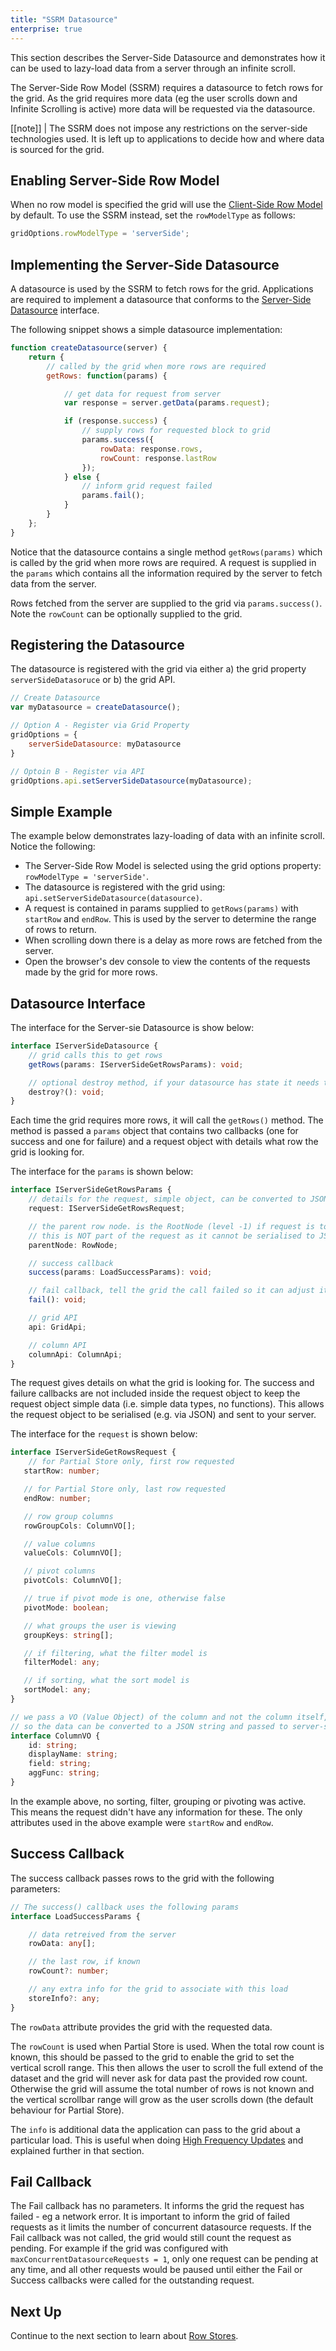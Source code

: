 ```yaml
---
title: "SSRM Datasource"
enterprise: true
---
```


This section describes the Server-Side Datasource and demonstrates how it can be used to lazy-load data from a server through an infinite scroll.


The Server-Side Row Model (SSRM) requires a datasource to fetch rows for the grid. As the grid requires more data (eg the user scrolls down and Infinite Scrolling is active) more data will be requested via the datasource.

[[note]]
| The SSRM does not impose any restrictions on the server-side technologies used. It is left up to applications to decide how and where data is sourced for the grid.

## Enabling Server-Side Row Model

When no row model is specified the grid will use the [Client-Side Row Model](../client-side-model/) by default. To use the SSRM instead, set the `rowModelType` as follows:


```js
gridOptions.rowModelType = 'serverSide';
```

## Implementing the Server-Side Datasource

A datasource is used by the SSRM to fetch rows for the grid. Applications are required to implement a datasource that conforms to the [Server-Side Datasource](#datasource-interface) interface.

The following snippet shows a simple datasource implementation:

```js
function createDatasource(server) {
    return {
        // called by the grid when more rows are required
        getRows: function(params) {

            // get data for request from server
            var response = server.getData(params.request);

            if (response.success) {
                // supply rows for requested block to grid
                params.success({
                    rowData: response.rows,
                    rowCount: response.lastRow
                });
            } else {
                // inform grid request failed
                params.fail();
            }
        }
    };
}
```

Notice that the datasource contains a single method `getRows(params)` which is called by the grid when more rows are required. A request is supplied in the `params` which contains all the information required by the server to fetch data from the server.

Rows fetched from the server are supplied to the grid via `params.success()`. Note the `rowCount` can be optionally supplied to the grid.

## Registering the Datasource

The datasource is registered with the grid via either a) the grid property `serverSideDatasoruce` or b) the grid API.


```js
// Create Datasource
var myDatasource = createDatasource();

// Option A - Register via Grid Property
gridOptions = {
    serverSideDatasource: myDatasource
}

// Optoin B - Register via API
gridOptions.api.setServerSideDatasource(myDatasource);
```

## Simple Example

The example below demonstrates lazy-loading of data with an infinite scroll. Notice the following:


- The Server-Side Row Model is selected using the grid options property: `rowModelType = 'serverSide'`.
- The datasource is registered with the grid using: `api.setServerSideDatasource(datasource)`.
- A request is contained in params supplied to `getRows(params)` with `startRow` and `endRow`. This is used by the server to determine the range of rows to return.
- When scrolling down there is a delay as more rows are fetched from the server.
- Open the browser's dev console to view the contents of the requests made by the grid for more rows.

<grid-example title='Infinite Scroll' name='infinite-scroll' type='generated' options='{ "enterprise": true, "modules": ["serverside", "menu", "columnpanel"] }'></grid-example>

## Datasource Interface

The interface for the Server-sie Datasource is show below:


```ts
interface IServerSideDatasource {
    // grid calls this to get rows
    getRows(params: IServerSideGetRowsParams): void;

    // optional destroy method, if your datasource has state it needs to clean up
    destroy?(): void;
}
```

Each time the grid requires more rows, it will call the `getRows()` method. The method is passed a `params` object that contains two callbacks (one for success and one for failure) and a request object with details what row the grid is looking for.

The interface for the `params` is shown below:

```ts
interface IServerSideGetRowsParams {
    // details for the request, simple object, can be converted to JSON
    request: IServerSideGetRowsRequest;

    // the parent row node. is the RootNode (level -1) if request is top level.
    // this is NOT part of the request as it cannot be serialised to JSON (a rowNode has methods)
    parentNode: RowNode;

    // success callback
    success(params: LoadSuccessParams): void;

    // fail callback, tell the grid the call failed so it can adjust its state
    fail(): void;

    // grid API
    api: GridApi;

    // column API
    columnApi: ColumnApi;
}
```

The request gives details on what the grid is looking for. The success and failure callbacks are not included inside the request object to keep the request object simple data (i.e. simple data types, no functions). This allows the request object to be serialised (e.g. via JSON) and sent to your server.

The interface for the `request` is shown below:

```ts
interface IServerSideGetRowsRequest {
    // for Partial Store only, first row requested
   startRow: number;

   // for Partial Store only, last row requested
   endRow: number;

   // row group columns
   rowGroupCols: ColumnVO[];

   // value columns
   valueCols: ColumnVO[];

   // pivot columns
   pivotCols: ColumnVO[];

   // true if pivot mode is one, otherwise false
   pivotMode: boolean;

   // what groups the user is viewing
   groupKeys: string[];

   // if filtering, what the filter model is
   filterModel: any;

   // if sorting, what the sort model is
   sortModel: any;
}

// we pass a VO (Value Object) of the column and not the column itself,
// so the data can be converted to a JSON string and passed to server-side
interface ColumnVO {
    id: string;
    displayName: string;
    field: string;
    aggFunc: string;
}
```

In the example above, no sorting, filter, grouping or pivoting was active. This means the request didn't have any information for these. The only attributes used in the above example were `startRow` and `endRow`.

## Success Callback

The success callback passes rows to the grid with the following parameters:


```ts
// The success() callback uses the following params
interface LoadSuccessParams {

    // data retreived from the server
    rowData: any[];

    // the last row, if known
    rowCount?: number;

    // any extra info for the grid to associate with this load
    storeInfo?: any;
}
```

The `rowData` attribute provides the grid with the requested data.


The `rowCount` is used when Partial Store is used. When the total row count is known, this should be passed to the grid to enable the grid to set the vertical scroll range. This then allows the user to scroll the full extend of the dataset and the grid will never ask for data past the provided row count. Otherwise the grid will assume the total number of rows is not known and the vertical scrollbar range will grow as the user scrolls down (the default behaviour for Partial Store).

The `info` is additional data the application can pass to the grid about a particular load. This is useful when doing [High Frequency Updates](../server-side-model-high-frequency/) and explained further in that section.

## Fail Callback

The Fail callback has no parameters. It informs the grid the request has failed - eg a network error. It is important to inform the grid of failed requests as it limits the number of concurrent datasource requests. If the Fail callback was not called, the grid would still count the request as pending. For example if the grid was configured with `maxConcurrentDatasourceRequests = 1`, only one request can be pending at any time, and all other requests would be paused until either the Fail or Success callbacks were called for the outstanding request.

## Next Up

Continue to the next section to learn about [Row Stores](../server-side-model-row-stores/).

